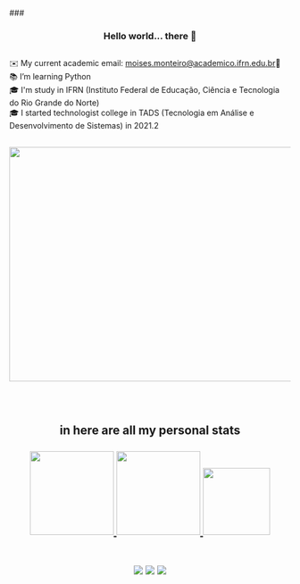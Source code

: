###<h3 align="center">Hello world... there 👋</h3>
##
✉️ My current academic email: moises.monteiro@academico.ifrn.edu.br📩<br>
📚 I’m learning Python<br>
🎓 I'm study in IFRN (Instituto Federal de Educação, Ciência e Tecnologia do Rio Grande do Norte)<br>
🎓 I started technologist college in TADS (Tecnologia em Análise e Desenvolvimento de Sistemas) in 2021.2<br>
##
<img src="https://i.pinimg.com/originals/b1/6c/ab/b16cab79f718da02916e4ce17fb16961.gif" height="420" width="1000"/><br>
##
<br>
<h2 align="center">in here are all my personal stats</>

<br>
<div align="center">
<br>
  <a href="https://github.com/MoisesMonter">
   <img height="150em" src="https://github-readme-streak-stats.herokuapp.com?user=MoisesMonter&theme=midnight-purple&date_format=M%20j%5B%2C%20Y%5D&border=DDDDDD&sideNums=3F0BDD&fire=28078D" />
  <img height="150em" src="https://github-readme-stats.vercel.app/api?username=Moises&show_icons=true&theme=midnight-purple&count_private=true&include_all_commits=true"/>
  <img height="120em" src="https://github-readme-stats.vercel.app/api/top-langs/?username=Moises&layout=compact&langs_count=6&theme=midnight-purple&hide=yacc,html,css&include_all_commits=true&count_private=true"/>
</div>
<br>
<div align="center"> 

  <a href="https://www.instagram.com/moises_monter" target="_blank"><img src="https://img.shields.io/badge/-Instagram-%23E4405F?style=for-the-badge&logo=instagram&logoColor=purple&color=black"  target="_blank"></a>
  <a href = "mailto:contatorafaballerini@gmail.com"><img src="https://img.shields.io/badge/-Gmail-%23333?style=for-the-badge&logo=gmail&logoColor=white&color=gray" target="_blank"></a>
  <a href="https://www.linkedin.com/in/moisés-alexandre-monteiro-araújo-b2a324212" target="_blank"><img src="https://img.shields.io/badge/-LinkedIn-%230077B5?style=for-the-badge&logo=linkedin&logoColor=white&color=black" target="_blank"></a> 
</div>
